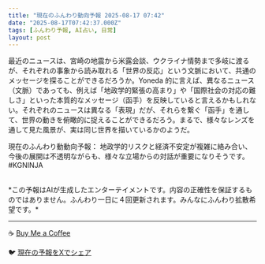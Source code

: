 ```yaml
---
title: "現在のふんわり動向予報 2025-08-17 07:42"
date: "2025-08-17T07:42:37.000Z"
tags: [ふんわり予報, AI占い, 日常]
layout: post
---
```


最近のニュースは、宮崎の地震から米露会談、ウクライナ情勢まで多岐に渡るが、それぞれの事象から読み取れる「世界の反応」という文脈において、共通のメッセージを探ることができるだろうか。Yoneda 的に言えば、異なるニュース（文脈）であっても、例えば「地政学的緊張の高まり」や「国際社会の対応の難しさ」といった本質的なメッセージ（函手）を反映していると言えるかもしれない。それぞれのニュースは異なる「表現」だが、それらを繋ぐ「函手」を通して、世界の動きを俯瞰的に捉えることができるだろう。まるで、様々なレンズを通して見た風景が、実は同じ世界を描いているかのようだ。


現在のふんわり動動向予報：
地政学的リスクと経済不安定が複雑に絡み合い、今後の展開は不透明ながらも、様々な立場からの対話が重要になりそうです。#KGNINJA

<br>
*この予報はAIが生成したエンターテイメントです。内容の正確性を保証するものではありません。ふんわり一日に４回更新されます。みんなにふんわり拡散希望です。*

---
☕️ [Buy Me a Coffee](https://www.buymeacoffee.com/kgninja)

🐦 [現在の予報をXでシェア](https://twitter.com/intent/tweet?text=%E7%8F%BE%E5%9C%A8%E3%81%AE%E3%81%B5%E3%82%93%E3%82%8F%E3%82%8A%E4%BA%88%E5%A0%B1%3A%20%E3%80%8C%E6%9C%80%E8%BF%91%E3%81%AE%E3%83%8B%E3%83%A5%E3%83%BC%E3%82%B9%E3%81%AF%E3%80%81%E5%AE%AE%E5%B4%8E%E3%81%AE%E5%9C%B0%E9%9C%87%E3%81%8B%E3%82%89%E7%B1%B3%E9%9C%B2%E4%BC%9A%E8%AB%87%E3%80%81%E3%82%A6%E3%82%AF%E3%83%A9%E3%82%A4%E3%83%8A%E6%83%85%E5%8B%A2%E3%81%BE%E3%81%A7%E5%A4%9A%E5%B2%90%E3%81%AB%E6%B8%A1%E3%82%8B%E3%81%8C%E3%80%81%E3%81%9D%E3%82%8C%E3%81%9E%E3%82%8C%E3%81%AE%E4%BA%8B%E8%B1%A1%E3%81%8B%E3%82%89%E8%AA%AD%E3%81%BF%E5%8F%96%E3%82%8C%E3%82%8B%E3%80%8C%E4%B8%96%E7%95%8C%E3%81%AE%E5%8F%8D%E5%BF%9C%E3%80%8D%E3%81%A8%E3%81%84%E3%81%86%E6%96%87%E8%84%88%E3%81%AB%E3%81%8A%E3%81%84%E3%81%A6%E3%80%81%E5%85%B1%E9%80%9A%E3%81%AE%E3%83%A1%E3%83%83%E3%82%BB%E3%83%BC%E3%82%B8%E3%82%92%E6%8E%A2%E3%82%8B%E3%81%93%E3%81%A8%E3%81%8C%E3%81%A7%E3%81%8D%E3%82%8B%E3%81%A0%E3%82%8D%E3%81%86%E3%81%8B%E3%80%82%E3%80%8D%23KGNINJA%20%E7%B6%9A%E3%81%8D%E3%81%AF%E3%83%96%E3%83%AD%E3%82%B0%E3%81%A7%EF%BC%81%F0%9F%91%87&url=https%3A%2F%2Fkg-ninja.github.io%2FFunwariyoso%2F)

